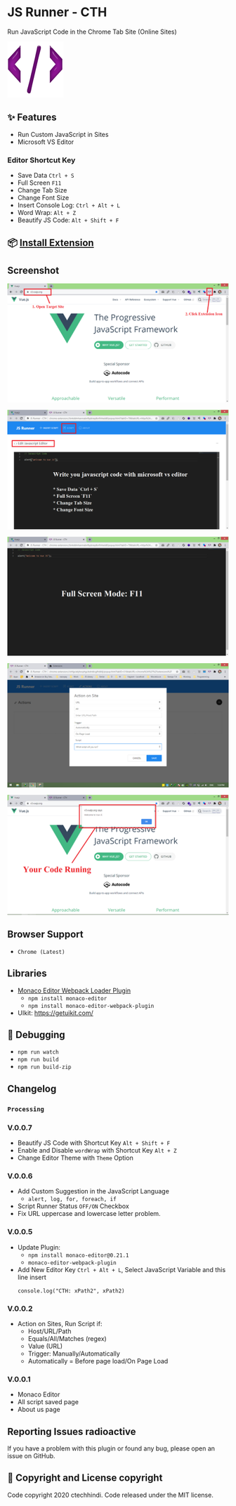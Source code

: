 # JS Runner - CTH

Run JavaScript Code in the Chrome Tab Site (Online Sites)

![](src/icons/128x128.png)

## ✨ Features

* Run Custom JavaScript in Sites
* Microsoft VS Editor

### Editor Shortcut Key 

* Save Data `Ctrl + S`
* Full Screen `F11`
* Change Tab Size
* Change Font Size
* Insert Console Log: `Ctrl + Alt + L`
* Word Wrap: `Alt + Z`
* Beautify JS Code: `Alt + Shift + F`

## 📦 [Install Extension](https://chrome.google.com/webstore/detail/js-runner-cth/ohfgciebjhocphgcikdnldicgfhdbllj)

## Screenshot

![](assets/step-1.png)

![](assets/step-2.png)

![](assets/step-3.png)

![](assets/step-3.1.png)

![](assets/step-4.png)

## Browser Support

- `Chrome (Latest)`

##  Libraries

* [Monaco Editor Webpack Loader Plugin](https://github.com/microsoft/monaco-editor-webpack-plugin)
  * `npm install monaco-editor`
  * `npm install monaco-editor-webpack-plugin`
* UIkit: https://getuikit.com/


## 🚀 Debugging

* `npm run watch`
* `npm run build`
* `npm run build-zip`

## Changelog

### `Processing`

### V.0.0.7

* Beautify JS Code with Shortcut Key `Alt + Shift + F`
* Enable and Disable `wordWrap` with Shortcut Key `Alt + Z`
* Change Editor Theme with `Theme` Option

### V.0.0.6

* Add Custom Suggestion in the JavaScript Language
  - `alert, log, for, foreach, if`
* Script Runner Status `OFF/ON` Checkbox
* Fix URL uppercase and lowercase letter problem.

### V.0.0.5

* Update Plugin:
  - `npm install monaco-editor@0.21.1`
  - `monaco-editor-webpack-plugin`
* Add New Editor Key `Ctrl + Alt + L`, Select JavaScript Variable and this line insert
  ```
  console.log("CTH: xPath2", xPath2)
  ```

### V.0.0.2

* Action on Sites, Run Script if:
  - Host/URL/Path
  - Equals/All/Matches (regex)
  - Value (URL)
  - Trigger: Manually/Automatically
  - Automatically = Before page load/On Page Load

### V.0.0.1

* Monaco Editor
* All script saved page
* About us page

## Reporting Issues radioactive

If you have a problem with this plugin or found any bug, please open an issue on GitHub.

## 📝 Copyright and License copyright

Code copyright 2020 ctechhindi. Code released under the MIT license.
